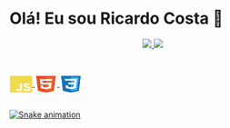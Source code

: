# Olá! Eu sou Ricardo Costa 🚀

<div align="center">
  <a href="https://github.com/ricardolhc">
  <img height="150em" src="https://github-readme-stats.vercel.app/api?username=ricardolhc&show_icons=true&theme=tokyonight&include_all_commits=true&count_private=true">
  <img height="150em" src="https://github-readme-stats.vercel.app/api/top-langs/?username=ricardolhc&layout=compact&langs_count=2&theme=tokyonight">
</div>
  
##
  
<div style="display: inline_block"><br>
  <img align="center" alt="Js" height="30" width="40" src="https://raw.githubusercontent.com/devicons/devicon/master/icons/javascript/javascript-plain.svg">
  <img align="center" alt="HTML" height="30" width="40" src="https://raw.githubusercontent.com/devicons/devicon/master/icons/html5/html5-original.svg">
  <img align="center" alt="CSS" height="30" width="40" src="https://raw.githubusercontent.com/devicons/devicon/master/icons/css3/css3-original.svg">
</div>

##  
![Snake animation](https://github.com/ricardolhc/ricardolhc/blob/output/github-contribution-grid-snake.svg)
